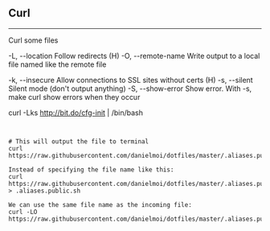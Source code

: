 ## Curl

----
Curl some files

-L, --location      Follow redirects (H)
-O, --remote-name   Write output to a local file named like the remote file

-k, --insecure      Allow connections to SSL sites without certs (H)
-s, --silent        Silent mode (don't output anything)
-S, --show-error    Show error. With -s, make curl show errors when they occur

curl -Lks http://bit.do/cfg-init | /bin/bash
```


# This will output the file to terminal
curl https://raw.githubusercontent.com/danielmoi/dotfiles/master/.aliases.public.sh

Instead of specifying the file name like this:
curl https://raw.githubusercontent.com/danielmoi/dotfiles/master/.aliases.public.sh > .aliases.public.sh

We can use the same file name as the incoming file:
curl -LO https://raw.githubusercontent.com/danielmoi/dotfiles/master/.aliases.public.sh
